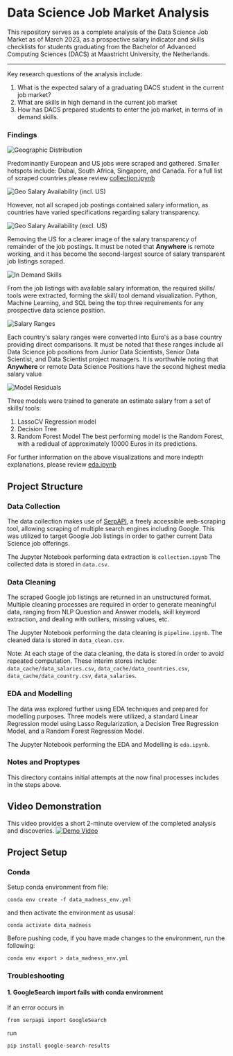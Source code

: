 # Data Science Job Market Analysis

This repository serves as a complete analysis of the Data Science Job Market as of March 2023, as a prospective salary
indicator and skills checklists for students graduating from the Bachelor of Advanced Computing Sciences (DACS) at 
Maastricht University, the Netherlands. 
****
Key research questions of the analysis include: 
1. What is the expected salary of a graduating DACS student in the current job market? 
2. What are skills in high demand in the current job market
3. How has DACS prepared students to enter the job market, in terms of in demand skills. 

### Findings

![Geographic Distribution](resources/geo_distribution.png)

Predominantly European and US jobs were scraped and gathered. Smaller hotspots include: Dubai, South Africa, 
Singapore, and Canada.  For a full list of scraped countries please review [collection.ipynb](collection.ipynb)

![Geo Salary Availability (incl. US)](resources/geo_salary_incl_us.png)

However, not all scraped job postings contained salary information, as countries have varied specifications 
regarding salary transparency. 

![Geo Salary Availability (excl. US)](resources/geo_salary_excl_us.png)

Removing the US for a clearer image of the salary transparency of remainder of the job postings. 
It must be noted that **Anywhere** is remote working, and it has become the second-largest source of salary transparent 
job listings scraped. 

![In Demand Skills](resources/skills.png)

From the job listings with available salary information, the required skills/ tools were extracted,
forming the skill/ tool demand visualization. Python, Machine Learning, and SQL being the top three requirements 
for any prospective data science position. 

![Salary Ranges](resources/salary_ranges.png)

Each country's salary ranges were converted into Euro's as a base country providing direct comparisons. 
It must be noted that these ranges include all Data Science job positions from Junior Data Scientists, 
Senior Data Scientist, and Data Scientist project managers. 
It is worthwhile noting that **Anywhere** or remote Data Science Positions have the second highest media salary value

![Model Residuals](resources/model_residuals.png)

Three models were trained to generate an estimate salary from a set of skills/ tools:
1. LassoCV Regression model
2. Decision Tree
3. Random Forest Model
The best performing model is the Random Forest, with a redidual of approximately 10000 Euros in its predictions. 

For further information on the above visualizations and more indepth explanations, please review [eda.ipynb](eda.ipynb)


## Project Structure
### Data Collection
The data collection makes use of [SerpAPI](https://serpapi.com/), a freely accessible web-scraping tool, allowing 
scraping of multiple search engines including Google. This was utilized to target Google Job listings in order to gather 
current Data Science job offerings.

The Jupyter Notebook performing data extraction is `collection.ipynb`
The collected data is stored in `data.csv`.

### Data Cleaning 
The scraped Google job listings are returned in an unstructured format. Multiple cleaning processes are required in order 
to generate meaningful data, ranging from NLP Question and Answer models, skill keyword extraction, and dealing with 
outliers, missing values, etc. 

The Jupyter Notebook performing the data cleaning is `pipeline.ipynb`. 
The cleaned data is stored in `data_clean.csv`.

Note: At each stage of the data cleaning, the data is stored in order to avoid repeated computation. 
These interim stores include: `data_cache/data_salaries.csv`, `data_cache/data_countries.csv`, `data_cache/data_country.csv`, `data_salaries`.

### EDA and Modelling
The data was explored further using EDA techniques and prepared for modelling purposes. 
Three models were utilized, a standard Linear Regression model using Lasso Regularization, 
a Decision Tree Regression Model, and a Random Forest Regression Model. 

The Jupyter Notebook performing the EDA and Modelling is `eda.ipynb`. 

### Notes and Proptypes
This directory contains initial attempts at the now final processes includes in the steps above. 

## Video Demonstration
This video provides a short 2-minute overview of the completed analysis and discoveries. 
[![Demo Video](http://img.youtube.com/vi/72cyQKITGjs/0.jpg)](https://youtu.be/72cyQKITGjs)

## Project Setup
### Conda
Setup conda environment from file:
```
conda env create -f data_madness_env.yml
```

and then activate the environment as ususal:
```
conda activate data_madness
```

Before pushing code, if you have made changes to the environment, run the following:
```
conda env export > data_madness_env.yml
```

### Troubleshooting

#### 1. GoogleSearch import fails with conda environment

If an error occurs in
```
from serpapi import GoogleSearch
```

run
```
pip install google-search-results
```
